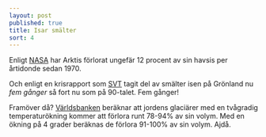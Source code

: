 ```yaml
---
layout: post
published: true
title: Isar smälter
sort: 4
---
```






Enligt [NASA](http://earthobservatory.nasa.gov/IOTD/view.php?id=82094) har Arktis förlorat ungefär 12 procent av sin havsis per årtidonde sedan 1970.

Och enligt en krisrapport som [SVT](http://www.svt.se/nyheter/vetenskap/ny-forskning-isarna-smalter-snabbare) tagit del av smälter isen på Grönland nu _fem gånger_ så fort nu som på 90-talet. Fem gånger!

Framöver då? 
[Världsbanken](http://www.worldbank.org/content/dam/Worldbank/Feature%20Story/SDN/Climate/climate-risks-infographic-1020x4872.jpg) beräknar att jordens glaciärer med en tvågradig temperaturökning kommer att förlora runt 78-94% av sin volym. Med en ökning på 4 grader beräknas de förlora 91-100% av sin volym. Ajdå.
